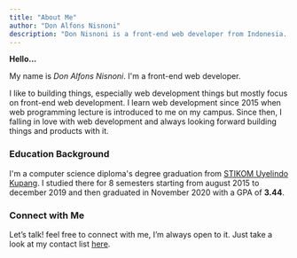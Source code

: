 ```yaml
---
title: "About Me"
author: "Don Alfons Nisnoni"
description: "Don Nisnoni is a front-end web developer from Indonesia. He like to building things, especially web development things but mostly focus on front-end web development"
---
```


**Hello...**

My name is _Don Alfons Nisnoni_. I'm a front-end web developer.

I like to building things, especially web development things but mostly focus on front-end web development. I learn web development since 2015 when web programming lecture is introduced to me on my campus. Since then, I falling in love with web development and always looking forward building things and products with it. <!-- I just graduated back in november last year and currently looking for a job. -->

### Education Background

I'm a computer science diploma's degree graduation from [STIKOM Uyelindo Kupang](http://uyelindo.ac.id).
I studied there for 8 semesters starting from august 2015 to december 2019 and then graduated in November 2020 with a GPA of **3.44**.

### Connect with Me

Let’s talk! feel free to connect with me, I’m always open to it. Just take a look at my contact list [here](https://link.gallery/donnisnoni).
